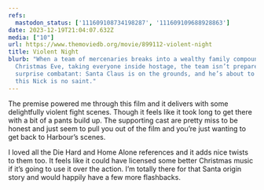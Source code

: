 ```yaml
---
refs:
  mastodon_status: ['111609108734198287', '111609109688928863']
date: 2023-12-19T21:04:07.632Z
media: ["10"]
url: https://www.themoviedb.org/movie/899112-violent-night
title: Violent Night
blurb: "When a team of mercenaries breaks into a wealthy family compound on
  Christmas Eve, taking everyone inside hostage, the team isn’t prepared for a
  surprise combatant: Santa Claus is on the grounds, and he’s about to show why
  this Nick is no saint."
---
```


<p>The premise powered me through this film and it delivers with some delightfully violent fight scenes. Though it feels like it took long to get there with a bit of a pants build up. The supporting cast are pretty miss to be honest and just seem to pull you out of the film and you’re just wanting to get back to Harbour’s scenes. </p>

<p>I loved all the Die Hard and Home Alone references and it adds nice twists to them too. It feels like it could have licensed some better Christmas music if it’s going to use it over the action. I’m totally there for that Santa origin story and would happily have a few more flashbacks.</p>
